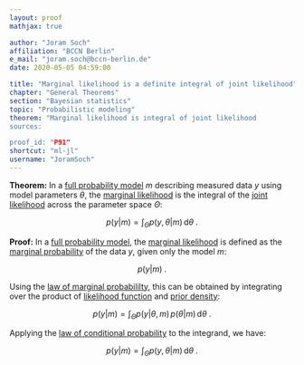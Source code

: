 ```yaml
---
layout: proof
mathjax: true

author: "Joram Soch"
affiliation: "BCCN Berlin"
e_mail: "joram.soch@bccn-berlin.de"
date: 2020-05-05 04:59:00

title: "Marginal likelihood is a definite integral of joint likelihood"
chapter: "General Theorems"
section: "Bayesian statistics"
topic: "Probabilistic modeling"
theorem: "Marginal likelihood is integral of joint likelihood
sources:

proof_id: "P91"
shortcut: "ml-jl"
username: "JoramSoch"
---
```



**Theorem:** In a [full probability model](/D/fpm) $m$ describing measured data $y$ using model parameters $\theta$, the [marginal likelihood](/D/ml) is the integral of the [joint likelihood](/D/jl) across the parameter space $\Theta$:

$$ \label{eq:ml}
p(y|m) = \int_{\Theta} p(y,\theta|m) \, \mathrm{d}\theta \; .
$$


**Proof:** In a [full probability model](/D/fpm), the [marginal likelihood](/D/ml) is defined as the [marginal probability](/D/prob-marg) of the data $y$, given only the model $m$:

$$ \label{eq:ml-def}
p(y|m) \; .
$$

Using the [law of marginal probabililty](/D/prob-marg), this can be obtained by integrating over the product of [likelihood function](/D/lf) and [prior density](/D/prior):

$$ \label{eq:ml-int}
p(y|m) = \int_{\Theta} p(y|\theta,m) \, p(\theta|m) \, \mathrm{d}\theta \; .
$$

Applying the [law of conditional probability](/D/prob-cond) to the integrand, we have:

$$ \label{eq:ml-qed}
p(y|m) = \int_{\Theta} p(y,\theta|m) \, \mathrm{d}\theta \; .
$$